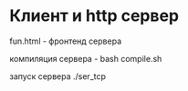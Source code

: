 # Клиент и http сервер

fun.html - фронтенд сервера

компиляция сервера - bash compile.sh

запуск сервера ./ser_tcp

